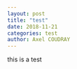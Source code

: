 ```yaml
--- 
layout: post 
title: "test" 
date: 2018-11-21 
categories: test
author: Axel COUDRAY 
---
```

this is a test